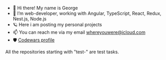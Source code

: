 - 👋 Hi there! My name is George 
- 👀 I’m web-developer, working with Angular, TypeScript, React, Redux, Nest.js, Node.js 
- 🪐 Here i am posting my personal projects
- 📫 You can reach me via my email <a href="email:whereyouwere@icloud.com">whereyouwere@icloud.com</a>
- 🛡️ [Codewars profile](https://www.codewars.com/users/reversoid)

All the repositories starting with "test-" are test tasks.
<!---
reversoid/reversoid is a ✨ special ✨ repository because its `README.md` (this file) appears on your GitHub profile.
You can click the Preview link to take a look at your changes.
--->

